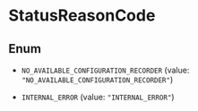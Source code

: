 

# StatusReasonCode

## Enum


* `NO_AVAILABLE_CONFIGURATION_RECORDER` (value: `"NO_AVAILABLE_CONFIGURATION_RECORDER"`)

* `INTERNAL_ERROR` (value: `"INTERNAL_ERROR"`)



